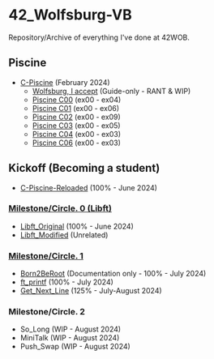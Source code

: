 # 42_Wolfsburg-VB

 Repository/Archive of everything I've done at 42WOB.

## Piscine

- [C-Piscine](https://github.com/vbrabandt2005/42_Wolfsburg-VB/tree/main/42_Piscine-2024) (February 2024)
  - [Wolfsburg, I accept](https://github.com/vbrabandt2005/42_Wolfsburg-VB/tree/main/42_Piscine-2024/Piscine_00WolfsburgIAcceptThing) (Guide-only - RANT & WIP)
  - [Piscine C00](https://github.com/vbrabandt2005/42_Wolfsburg-VB/tree/main/42_Piscine-2024/Piscine_C00) (ex00 - ex04)
  - [Piscine C01](https://github.com/vbrabandt2005/42_Wolfsburg-VB/tree/main/42_Piscine-2024/Piscine_C01) (ex00 - ex06)
  - [Piscine C02](https://github.com/vbrabandt2005/42_Wolfsburg-VB/tree/main/42_Piscine-2024/Piscine_C02) (ex00 - ex09)
  - [Piscine C03](https://github.com/vbrabandt2005/42_Wolfsburg-VB/tree/main/42_Piscine-2024/Piscine_C03) (ex00 - ex05)
  - [Piscine C04](https://github.com/vbrabandt2005/42_Wolfsburg-VB/tree/main/42_Piscine-2024/Piscine_C04) (ex00 - ex03)
  - [Piscine C06](https://github.com/vbrabandt2005/42_Wolfsburg-VB/tree/main/42_Piscine-2024/Piscine_C06) (ex00 - ex03)

## Kickoff (Becoming a student)

- [C-Piscine-Reloaded](https://github.com/vbrabandt2005/42_Wolfsburg-VB/tree/main/42_Piscine-Reloaded-2024) (100% - June 2024)

### [Milestone/Circle. 0 (Libft)](https://github.com/vbrabandt2005/42_Wolfsburg-VB/tree/main/Circle_0-June2024)

- [Libft_Original](https://github.com/vbrabandt2005/42_Wolfsburg-VB/tree/main/Circle_0-June2024) (100% - June 2024)
- [Libft_Modified](https://github.com/vbrabandt2005/42_Wolfsburg-VB/tree/main/Circle_0-June2024/Libft_Modified-2024) (Unrelated)

### [Milestone/Circle. 1](https://github.com/vbrabandt2005/42_Wolfsburg-VB/tree/main/Circle_1-July-August2024)

- [Born2BeRoot](https://github.com/vbrabandt2005/42_Wolfsburg-VB/tree/main/Circle_1-July-August2024/Born2BeRoot-2024) (Documentation only - 100% - July 2024)
- [ft_printf](https://github.com/vbrabandt2005/42_Wolfsburg-VB/tree/main/Circle_1-July-August2024/ft_printf-2024) (100% - July 2024)
- [Get_Next_Line](https://github.com/vbrabandt2005/42_Wolfsburg-VB/tree/main/Circle_1-July-August2024/Get_Next_Line-2024) (125% - July-August 2024)

### Milestone/Circle. 2

- So_Long (WIP - August 2024)
- MiniTalk (WIP - August 2024)
- Push_Swap (WIP - August 2024)
